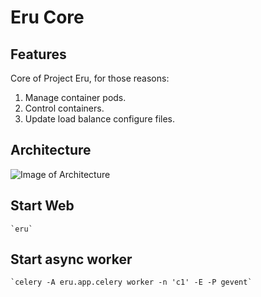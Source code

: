 Eru Core
=========

## Features

Core of Project Eru, for those reasons:

1. Manage container pods.
2. Control containers.
3. Update load balance configure files.

## Architecture

![Image of Architecture](http://ww3.sinaimg.cn/large/74cb2da7gw1epp7df19a8j21kw16o10v.jpg)

## Start Web

    `eru`

## Start async worker

    `celery -A eru.app.celery worker -n 'c1' -E -P gevent`

